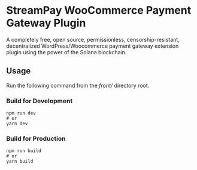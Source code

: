 # StreamPay WooCommerce Payment Gateway Plugin
A completely free, open source, permissionless, censorship-resistant, decentralized WordPress/Woocommerce payment gateway extension plugin using the power of the Solana blockchain.
## Usage
Run the following command from the _front/_ directory root.

### Build for Development

```
npm run dev
# or
yarn dev
```

### Build for Production

```
npm run build
# or
yarn build
```

